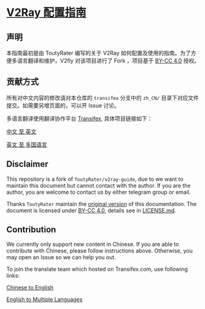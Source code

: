 # [V2Ray 配置指南](https://guide.v2fly.org)

## 声明

本指南最初是由 ToutyRater 编写的关于 V2Ray 如何配置及使用的指南。为了方便多语言翻译和维护，V2fly 对该项目进行了 Fork ，项目基于 [BY-CC 4.0](https://creativecommons.org/licenses/by/4.0/) 授权。

## 贡献方式

所有对中文内容的修改请对本仓库的 `transifex` 分支中的 `zh_CN/` 目录下对应文件提交。如需要另增页面的，可以开 Issue 讨论。

多语言翻译使用翻译协作平台 [Transifex](https://www.transifex.com), 具体项目链接如下：

[中文 至 英文](https://www.transifex.com/v2fly/v2fly-step-by-step_zh_cn_to_en_us)

[英文 至 多国语言](https://www.transifex.com/v2fly/v2fly-step-by-step)

## Disclaimer

This repository is a fork of `ToutyRater/v2ray-guide`, due to we want to maintain this document but cannot contact with the author. If you are the author, you are welcome to contact us by either telegram group or email.

Thanks `ToutyRater` maintain the [original version](https://github.com/ToutyRater/v2ray-guide) of this documentation. The document is licensed under [BY-CC 4.0](https://creativecommons.org/licenses/by/4.0/), details see in [LICENSE.md](LICENSE.md).

## Contribution

We currently only support new content in Chinese. If you are able to contribute with Chinese, please follow instructions above. Otherwise, you may open an Issue so we can help you out.

To join the translate team which hosted on Transifex.com, use following links:

[Chinese to English](https://www.transifex.com/v2fly/v2fly-step-by-step_zh_cn_to_en_us)

[English to Multiple Languages](https://www.transifex.com/v2fly/v2fly-step-by-step)
